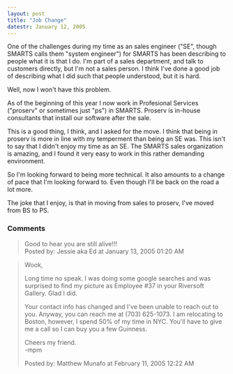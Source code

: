 ```yaml
---
layout: post
title: "Job Change"
datestr: January 12, 2005
---
```


One of the challenges during my time as an sales engineer ("SE", though SMARTS calls them "system engineer") for SMARTS has been describing to people what it is that I do.  I'm part of a sales department, and talk to customers directly, but I'm not a sales person.  I think I've done a good job of describing what I did such that people understood, but it is hard.

Well, now I won't have this problem.

As of the beginning of this year I now work in Profesional Services ("proserv" or sometimes just "ps") in SMARTS.  Proserv is in-house consultants that install our software after the sale.

This is a good thing, I think, and I asked for the move.  I think that being in proserv is more in line with my temperment than being an SE was.  This isn't to say that I didn't enjoy my time as an SE.  The SMARTS sales organization is amazing, and I found it very easy to work in this rather demanding environment.

So I'm looking forward to being more technical.  It also amounts to a change of pace that I'm looking forward to.  Even though I'll be back on the road a lot more.

The joke that I enjoy, is that in moving from sales to proserv, I've moved from BS to PS.

### Comments

<blockquote>
Good to hear you are still alive!!!
<div class="post-meta">Posted by: Jessie aka Ed at January 13, 2005 01:20 AM</div> </blockquote>
<blockquote>
Wook,

Long time no speak.  I was doing some google searches and was surprised to find my picture as Employee #37 in your Riversoft Gallery.  Glad I did.

Your contact info has changed and I've been unable to reach out to you.  Anyway, you can reach me at (703) 625-1073.  I am relocating to Boston, however, I spend 50% of my time in NYC.  You'll have to give me a call so I can buy you a few Guinness.

Cheers my friend.<br />
-mpm
<div class="post-meta">Posted by: Matthew Munafo at February 11, 2005 12:22 AM</div> </blockquote>

